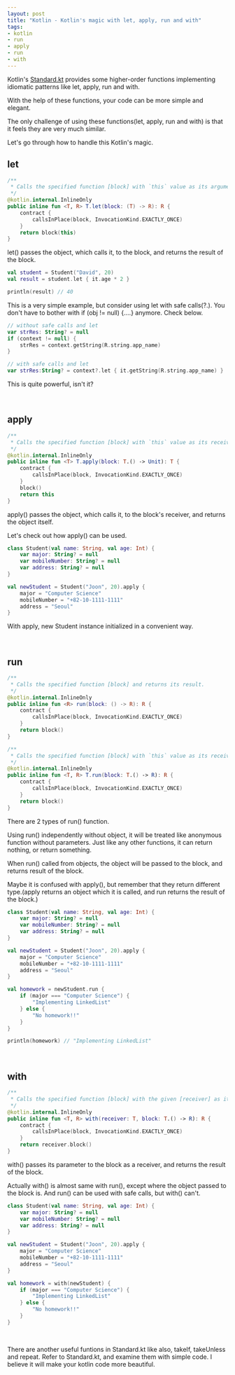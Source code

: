 ```yaml
---
layout: post
title: "Kotlin - Kotlin's magic with let, apply, run and with"
tags:
- kotlin
- run
- apply
- run
- with
---
```

Kotlin's [Standard.kt](https://github.com/JetBrains/kotlin/blob/master/libraries/stdlib/src/kotlin/util/Standard.kt) provides some higher-order functions implementing idiomatic patterns like let, apply, run and with.

With the help of these functions, your code can be more simple and elegant.

The only challenge of using these functions(let, apply, run and with) is that it feels they are very much similar.

Let's go through how to handle this Kotlin's magic.

## let

~~~kotlin
/**
 * Calls the specified function [block] with `this` value as its argument and returns its result.
 */
@kotlin.internal.InlineOnly
public inline fun <T, R> T.let(block: (T) -> R): R {
    contract {
        callsInPlace(block, InvocationKind.EXACTLY_ONCE)
    }
    return block(this)
}
~~~

let() passes the object, which calls it, to the block, and returns the result of the block.

~~~kotlin
val student = Student("David", 20)
val result = student.let { it.age * 2 }

println(result) // 40
~~~

This is a very simple example, but consider using let with safe calls(?.). You don't have to bother with if (obj != null) {....} anymore. Check below.

~~~kotlin
// without safe calls and let
var strRes: String? = null
if (context != null) {
    strRes = context.getString(R.string.app_name)
}

// with safe calls and let
var strRes:String? = context?.let { it.getString(R.string.app_name) }
~~~

This is quite powerful, isn't it?

<br/>

## apply

~~~kotlin
/**
 * Calls the specified function [block] with `this` value as its receiver and returns `this` value.
 */
@kotlin.internal.InlineOnly
public inline fun <T> T.apply(block: T.() -> Unit): T {
    contract {
        callsInPlace(block, InvocationKind.EXACTLY_ONCE)
    }
    block()
    return this
}
~~~

apply() passes the object, which calls it, to the block's receiver, and returns the object itself.

Let's check out how apply() can be used.

~~~kotlin
class Student(val name: String, val age: Int) {
    var major: String? = null
    var mobileNumber: String? = null
    var address: String? = null
}

val newStudent = Student("Joon", 20).apply { 
    major = "Computer Science"
    mobileNumber = "+82-10-1111-1111"
    address = "Seoul"
}
~~~

With apply, new Student instance initialized in a convenient way.

<br />

## run

~~~kotlin
/**
 * Calls the specified function [block] and returns its result.
 */
@kotlin.internal.InlineOnly
public inline fun <R> run(block: () -> R): R {
    contract {
        callsInPlace(block, InvocationKind.EXACTLY_ONCE)
    }
    return block()
}

/**
 * Calls the specified function [block] with `this` value as its receiver and returns its result.
 */
@kotlin.internal.InlineOnly
public inline fun <T, R> T.run(block: T.() -> R): R {
    contract {
        callsInPlace(block, InvocationKind.EXACTLY_ONCE)
    }
    return block()
}
~~~

There are 2 types of run() function.

Using run() independently without object, it will be treated like anonymous function without parameters. Just like any other functions, it can return nothing, or return something.

When run() called from objects, the object will be passed to the block, and returns result of the block.

Maybe it is confused with apply(), but remember that they return different type.(apply returns an object which it is called, and run returns the result of the block.)

~~~kotlin
class Student(val name: String, val age: Int) {
    var major: String? = null
    var mobileNumber: String? = null
    var address: String? = null
}

val newStudent = Student("Joon", 20).apply { 
    major = "Computer Science"
    mobileNumber = "+82-10-1111-1111"
    address = "Seoul"
}

val homework = newStudent.run {
    if (major === "Computer Science") {
        "Implementing LinkedList"
    } else {
        "No homework!!"
    }
}

println(homework) // "Implementing LinkedList"
~~~

<br/>

## with

~~~kotlin
/**
 * Calls the specified function [block] with the given [receiver] as its receiver and returns its result.
 */
@kotlin.internal.InlineOnly
public inline fun <T, R> with(receiver: T, block: T.() -> R): R {
    contract {
        callsInPlace(block, InvocationKind.EXACTLY_ONCE)
    }
    return receiver.block()
}
~~~

with() passes its parameter to the block as a receiver, and returns the result of the block.

Actually with() is almost same with run(), except where the object passed to the block is. And run() can be used with safe calls, but with() can't.

~~~kotlin
class Student(val name: String, val age: Int) {
    var major: String? = null
    var mobileNumber: String? = null
    var address: String? = null
}

val newStudent = Student("Joon", 20).apply { 
    major = "Computer Science"
    mobileNumber = "+82-10-1111-1111"
    address = "Seoul"
}

val homework = with(newStudent) {
    if (major === "Computer Science") {
        "Implementing LinkedList"
    } else {
        "No homework!!"
    }
}
~~~

<br/>

There are another useful funtions in Standard.kt like also, takeIf, takeUnless and repeat. Refer to Standard.kt, and examine them with simple code. I believe it will make your kotlin code more beautiful.